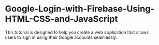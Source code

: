 # Google-Login-with-Firebase-Using-HTML-CSS-and-JavaScript
This tutorial is designed to help you create a web application that allows users to sign in using their Google accounts seamlessly.
